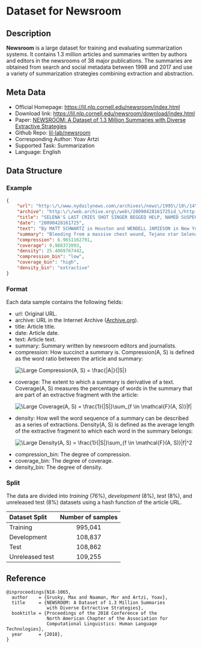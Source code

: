 # Dataset for Newsroom


## Description
**Newsroom** is a large dataset for training and evaluating summarization systems. It contains 1.3 million articles and summaries written by authors and editors in the newsrooms of 38 major publications. The summaries are obtained from search and social metadata between 1998 and 2017 and use a variety of summarization strategies combining extraction and abstraction.

## Meta Data
* Official Homepage: https://lil.nlp.cornell.edu/newsroom/index.html
* Download link: https://lil.nlp.cornell.edu/newsroom/download/index.html
* Paper: [NEWSROOM: A Dataset of 1.3 Million Summaries
with Diverse Extractive Strategies](https://www.aclweb.org/anthology/N18-1065.pdf)
* Github Repo: [lil-lab/newsroom](https://github.com/lil-lab/newsroom)
* Corresponding Author: Yoav Artzi
* Supported Task: Summarization
* Language: English



## Data Structure

### Example
```json
{
    "url": "http:\/\/www.nydailynews.com\/archives\/news\/1995\/10\/14\/1995-10-14_selena_s_last_cries___shot_s.html",
    "archive": "http:\/\/web.archive.org\/web\/20090428161725id_\/http:\/\/www.nydailynews.com:80\/archives\/news\/1995\/10\/14\/1995-10-14_selena_s_last_cries___shot_s.html",
    "title": "SELENA'S LAST CRIES SHOT SINGER BEGGED HELP, NAMED SUSPECT",
    "date": "20090428161725",
    "text": "By MATT SCHWARTZ in Houston and WENDELL JAMIESON in New York Daily News Writers\n\nSaturday, October 14th 1995, 4:22AM\n\nBleeding from a massive chest wound, Tejano star Selena cried, \"Help me! Help me! I've been shot!\" and then named her killer with her dying breath.\n\nShaken witnesses yesterday told a spellbound Houston courtroom how the blood-covered, mortally wounded 23-year-old Hispanic singing sensation burst into the lobby of the Corpus Christi Days Inn last March 31.\n\nGasping for breath, Selena told motel workers that Yolanda Saldivar the president of her fan club shot her once in the back. She begged, \"Close the door or she will shoot me again,\" the witnesses said.\n\nThe testimony came on the third day of Saldivar's trial on charges she murdered Selena with a shot from a .38-caliber revolver when the star tried to fire her for embezzling $30,000 from two boutiques she managed for the singer.\n\nAs a paramedic and motel workers recounted Selena's last desperate moments, her mother, father and brother sobbed quietly. Saldivar, as she has throughout the trial, stared blankly.\n\nRuben Deleon, the motel's sales director, said he knelt over the dying star and asked who shot her.\n\n\"She said 'Yolanda Saldivar in room 158,' \" Deleon said.\n\n\"She was yelling, 'Help me! Help me! I've been shot,' \" said Rosalinda Gonzalez, an assistant manager. \"I asked who shot her. She said the lady in room 158. She moaned. Her eyes rolled up.\"\n\nFront desk clerk Shawna Vela said she dialed 911 and took the phone with her as she kneeled over the fallen singer, asking her what happened.\n\n\"She said 'Yolanda,' she said 'In room 158,' \" Vela testified.\n\nThe first paramedic on the scene, Richard Fredrickson, testified that he arrived just two minutes after the call but it was already too late.\n\n\"The girl was covered with blood,\" he remembered. \"Blood was thick from her neck to her knees, all the way around both sides.\"\n\nFredrickson couldn't even see the mortal wound until he cut off Selena's sweatshirt. He felt for a pulse in her neck but could feel only twitching muscles, he said.\n\nMinutes later, as he rode in an ambulance with the now unconscious Selena, he unclenched the dying woman's fist and made an ironic discovery.\n\n\"When I opened it, a ring fell out,\" he said. \"It was covered with blood.\"\n\nThe 14-karat gold and diamond ring, topped with a white-gold egg, was a gift from the Grammy winner's boutique employes and Saldivar. Police have said Saldivar demanded the ring back. But before Selena could hand it over, she was shot.\n\nThe singer, whose full name was Selena Quintanilla Perez, was born around Easter and collected decorative eggs.\n\nThe defense claims Saldivar, 35, was hysterical and shot Selena by accident. Prosecutors say it was deliberate.",
    "summary": "Bleeding from a massive chest wound, Tejano star Selena cried, \"Help me! Help me! I've been shot!\"and then named her killer with her dying breath. Shaken witnesses yesterday told a spellbound Houston courtroom how the blood-covered, mortally wounded 23-year-old Hispanic singing sensation burst into the lobby of the Corpus Christi Days Inn last March 31. Gasping for breath, Selena told motel workers that Yolanda Saldivar the president of her fan club shot",
    "compression": 6.9651162791,
    "coverage": 0.988372093,
    "density": 25.4069767442,
    "compression_bin": "low",
    "coverage_bin": "high",
    "density_bin": "extractive"
}
```

### Format
Each data sample contains the following fields:
* url: Original URL.
* archive: URL in the Internet Archive ([Archive.org](https://archive.org/)).
* title: Article title.
* date: Article date.
* text: Article text.
* summary: Summary written by newsroom editors and journalists.
* compression: How succinct a summary is. Compression(A, S) is defined as the word ratio between the article and summary:

&nbsp;&nbsp;&nbsp;&nbsp;&nbsp;&nbsp;![\Large Compression(A, S) = \frac{|A|}{|S|}](https://latex.codecogs.com/svg.image?Compression(A,%20S)%20=%20%5Cfrac%7B%7CA%7C%7D%7B%7CS%7C%7D)
* coverage: The extent to which a summary is derivative of a text. Coverage(A, S) measures the percentage of words in the summary that are part of an extractive fragment with the article:

&nbsp;&nbsp;&nbsp;&nbsp;&nbsp;&nbsp;![\Large Coverage(A, S) = \frac{1}{|S|}\sum_{f \in \mathcal{F}(A, S)}|f|](https://latex.codecogs.com/svg.image?Coverage(A,&space;S)&space;=&space;\frac{1}{|S|}\sum_{f&space;\in&space;\mathcal{F}(A,&space;S)}|f|)
* density: How well the word sequence of a summary can be described as a series of extractions. Density(A, S) is defined as the average length of the extractive fragment to which each word in the summary belongs:

&nbsp;&nbsp;&nbsp;&nbsp;&nbsp;&nbsp;![\Large Density(A, S) = \frac{1}{|S|}\sum_{f \in \mathcal{F}(A, S)}|f|^2](https://latex.codecogs.com/svg.image?Density(A,%20S)%20=%20%5Cfrac%7B1%7D%7B%7CS%7C%7D%5Csum_%7Bf%20%5Cin%20%5Cmathcal%7BF%7D(A,%20S)%7D%7Cf%7C%5E2)
* compression_bin: The degree of compression.
* coverage_bin: The degree of coverage.
* density_bin: The degree of density.

### Split
The data are divided into *training* (76%), *development* (8%), *test* (8%), and unreleased test (8%) datasets using a hash function of the article URL.

| Dataset Split | Number of samples |
| :-----| :----: |
| Training | 995,041 | 
| Development | 108,837 | 
| Test | 108,862 |
| Unreleased test| 109,255 |



## Reference
```
@inproceedings{N18-1065,
  author    = {Grusky, Max and Naaman, Mor and Artzi, Yoav},
  title     = {NEWSROOM: A Dataset of 1.3 Million Summaries
               with Diverse Extractive Strategies},
  booktitle = {Proceedings of the 2018 Conference of the
               North American Chapter of the Association for
               Computational Linguistics: Human Language Technologies},
  year      = {2018},
}
```
